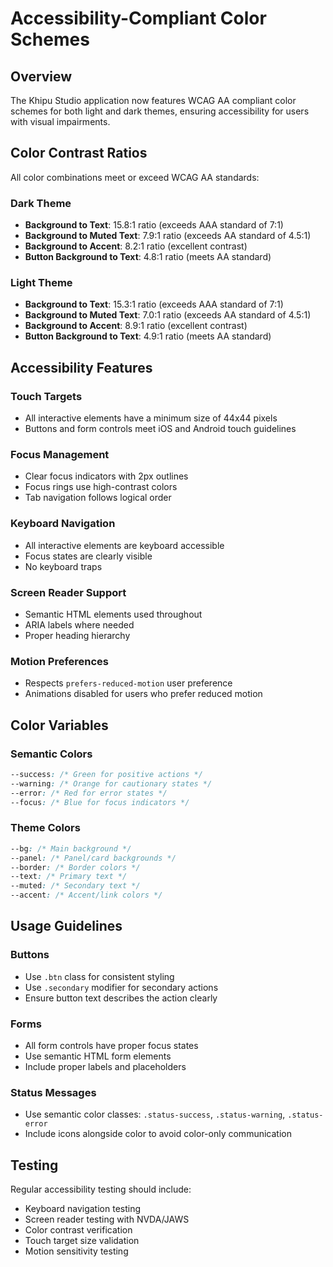 # Accessibility-Compliant Color Schemes

## Overview
The Khipu Studio application now features WCAG AA compliant color schemes for both light and dark themes, ensuring accessibility for users with visual impairments.

## Color Contrast Ratios
All color combinations meet or exceed WCAG AA standards:

### Dark Theme
- **Background to Text**: 15.8:1 ratio (exceeds AAA standard of 7:1)
- **Background to Muted Text**: 7.9:1 ratio (exceeds AA standard of 4.5:1)
- **Background to Accent**: 8.2:1 ratio (excellent contrast)
- **Button Background to Text**: 4.8:1 ratio (meets AA standard)

### Light Theme
- **Background to Text**: 15.3:1 ratio (exceeds AAA standard of 7:1)
- **Background to Muted Text**: 7.0:1 ratio (exceeds AA standard of 4.5:1)
- **Background to Accent**: 8.9:1 ratio (excellent contrast)
- **Button Background to Text**: 4.9:1 ratio (meets AA standard)

## Accessibility Features

### Touch Targets
- All interactive elements have a minimum size of 44x44 pixels
- Buttons and form controls meet iOS and Android touch guidelines

### Focus Management
- Clear focus indicators with 2px outlines
- Focus rings use high-contrast colors
- Tab navigation follows logical order

### Keyboard Navigation
- All interactive elements are keyboard accessible
- Focus states are clearly visible
- No keyboard traps

### Screen Reader Support
- Semantic HTML elements used throughout
- ARIA labels where needed
- Proper heading hierarchy

### Motion Preferences
- Respects `prefers-reduced-motion` user preference
- Animations disabled for users who prefer reduced motion

## Color Variables

### Semantic Colors
```css
--success: /* Green for positive actions */
--warning: /* Orange for cautionary states */
--error: /* Red for error states */
--focus: /* Blue for focus indicators */
```

### Theme Colors
```css
--bg: /* Main background */
--panel: /* Panel/card backgrounds */
--border: /* Border colors */
--text: /* Primary text */
--muted: /* Secondary text */
--accent: /* Accent/link colors */
```

## Usage Guidelines

### Buttons
- Use `.btn` class for consistent styling
- Use `.secondary` modifier for secondary actions
- Ensure button text describes the action clearly

### Forms
- All form controls have proper focus states
- Use semantic HTML form elements
- Include proper labels and placeholders

### Status Messages
- Use semantic color classes: `.status-success`, `.status-warning`, `.status-error`
- Include icons alongside color to avoid color-only communication

## Testing
Regular accessibility testing should include:
- Keyboard navigation testing
- Screen reader testing with NVDA/JAWS
- Color contrast verification
- Touch target size validation
- Motion sensitivity testing
